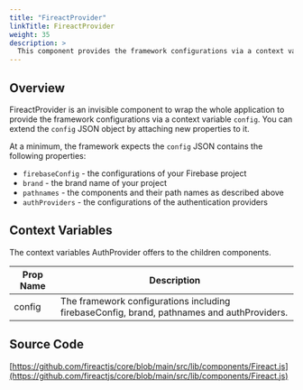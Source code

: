 ```yaml
---
title: "FireactProvider"
linkTitle: FireactProvider
weight: 35
description: >
  This component provides the framework configurations via a context variable config.
---
```

## Overview

FireactProvider is an invisible component to wrap the whole application to provide the framework configurations via a context variable `config`. You can extend the `config` JSON object by attaching new properties to it.

At a minimum, the framework expects the `config` JSON contains the following properties:

- `firebaseConfig` - the configurations of your Firebase project
- `brand` - the brand name of your project
- `pathnames` - the components and their path names as described above
- `authProviders` - the configurations of the authentication providers

## Context Variables

The context variables AuthProvider offers to the children components.

| Prop Name | Description |
| --- | --- |
| config | The framework configurations including firebaseConfig, brand, pathnames and authProviders. |

## Source Code

[https://github.com/fireactjs/core/blob/main/src/lib/components/Fireact.js](https://github.com/fireactjs/core/blob/main/src/lib/components/Fireact.js)